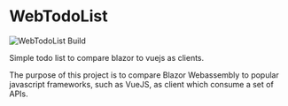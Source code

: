 # WebTodoList

![WebTodoList Build](https://github.com/albx/WebTodoList/workflows/WebTodoList%20Build/badge.svg?branch=master)

Simple todo list to compare blazor to vuejs as clients.

The purpose of this project is to compare Blazor Webassembly to popular javascript frameworks, such as VueJS, as client which consume a set of APIs.
